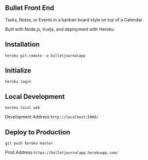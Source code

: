 

## Bullet Front End
Tasks, Notes, or Events in a kanban board style on top of a Calendar.

Built with Node.js, Vuejs, and deployment with Heroku.

## Installation
`heroku git:remote -a bulletjournalapp`

## Initialize
`heroku login`

## Local Development
`heroku local web`

Development Address
`http://localhost:5000/`

## Deploy to Production
`git push heroku master`

Prod Address
`https://bulletjournalapp.herokuapp.com/`